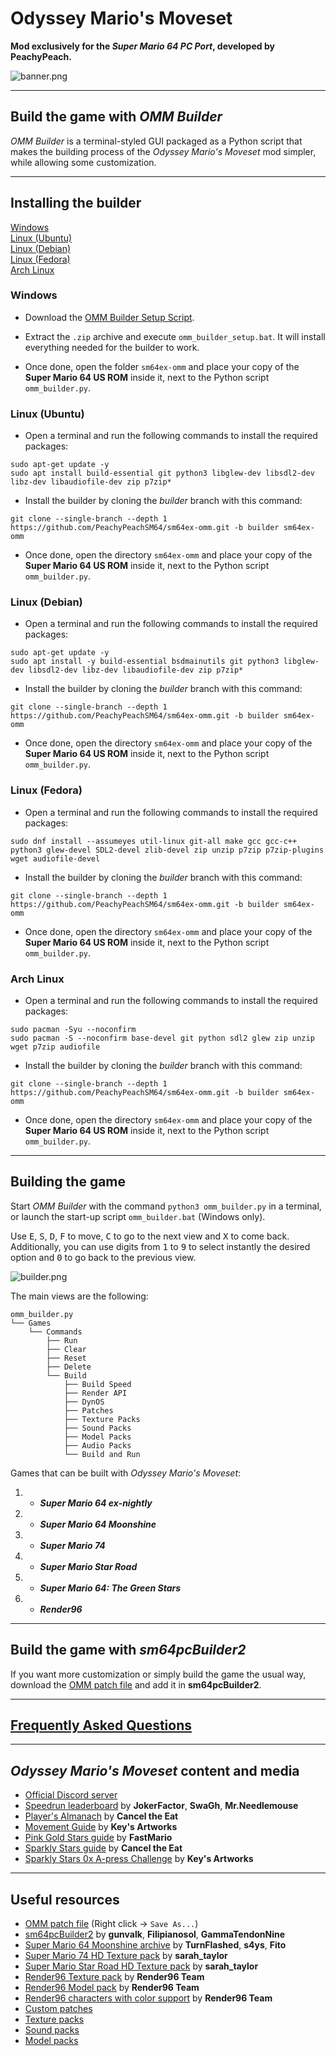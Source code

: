 # Odyssey Mario's Moveset
**Mod exclusively for the *Super Mario 64 PC Port*, developed by PeachyPeach.**

![banner.png](img/banner.png)

-----

## Build the game with *OMM Builder*

*OMM Builder* is a terminal-styled GUI packaged as a Python script that makes the building process of the *Odyssey Mario's Moveset* mod simpler, while allowing some customization.

---

## Installing the builder

[Windows](https://github.com/PeachyPeachSM64/sm64ex-omm?tab=readme-ov-file#windows)<br>
[Linux (Ubuntu)](https://github.com/PeachyPeachSM64/sm64ex-omm?tab=readme-ov-file#linux-ubuntu)<br>
[Linux (Debian)](https://github.com/PeachyPeachSM64/sm64ex-omm?tab=readme-ov-file#linux-debian)<br>
[Linux (Fedora)](https://github.com/PeachyPeachSM64/sm64ex-omm?tab=readme-ov-file#linux-fedora)<br>
[Arch Linux](https://github.com/PeachyPeachSM64/sm64ex-omm?tab=readme-ov-file#arch-linux)

### Windows

- Download the [OMM Builder Setup Script](https://github.com/PeachyPeachSM64/sm64ex-omm-resources/raw/master/scripts/scripts.zip).

- Extract the `.zip` archive and execute `omm_builder_setup.bat`. It will install everything needed for the builder to work.

- Once done, open the folder `sm64ex-omm` and place your copy of the **Super Mario 64 US ROM** inside it, next to the Python script `omm_builder.py`.

### Linux (Ubuntu)

- Open a terminal and run the following commands to install the required packages:
```
sudo apt-get update -y
sudo apt install build-essential git python3 libglew-dev libsdl2-dev libz-dev libaudiofile-dev zip p7zip*
```

- Install the builder by cloning the *builder* branch with this command:
```
git clone --single-branch --depth 1 https://github.com/PeachyPeachSM64/sm64ex-omm.git -b builder sm64ex-omm
```

- Once done, open the directory `sm64ex-omm` and place your copy of the **Super Mario 64 US ROM** inside it, next to the Python script `omm_builder.py`.

### Linux (Debian)

- Open a terminal and run the following commands to install the required packages:
```
sudo apt-get update -y
sudo apt install -y build-essential bsdmainutils git python3 libglew-dev libsdl2-dev libz-dev libaudiofile-dev zip p7zip*
```

- Install the builder by cloning the *builder* branch with this command:
```
git clone --single-branch --depth 1 https://github.com/PeachyPeachSM64/sm64ex-omm.git -b builder sm64ex-omm
```

- Once done, open the directory `sm64ex-omm` and place your copy of the **Super Mario 64 US ROM** inside it, next to the Python script `omm_builder.py`.

### Linux (Fedora)

- Open a terminal and run the following commands to install the required packages:
```
sudo dnf install --assumeyes util-linux git-all make gcc gcc-c++ python3 glew-devel SDL2-devel zlib-devel zip unzip p7zip p7zip-plugins wget audiofile-devel
```

- Install the builder by cloning the *builder* branch with this command:
```
git clone --single-branch --depth 1 https://github.com/PeachyPeachSM64/sm64ex-omm.git -b builder sm64ex-omm
```

- Once done, open the directory `sm64ex-omm` and place your copy of the **Super Mario 64 US ROM** inside it, next to the Python script `omm_builder.py`.

### Arch Linux

- Open a terminal and run the following commands to install the required packages:
```
sudo pacman -Syu --noconfirm
sudo pacman -S --noconfirm base-devel git python sdl2 glew zip unzip wget p7zip audiofile
```

- Install the builder by cloning the *builder* branch with this command:
```
git clone --single-branch --depth 1 https://github.com/PeachyPeachSM64/sm64ex-omm.git -b builder sm64ex-omm
```

- Once done, open the directory `sm64ex-omm` and place your copy of the **Super Mario 64 US ROM** inside it, next to the Python script `omm_builder.py`.

---

## Building the game

Start *OMM Builder* with the command `python3 omm_builder.py` in a terminal, or launch the start-up script `omm_builder.bat` (Windows only).

Use <kbd>E</kbd>, <kbd>S</kbd>, <kbd>D</kbd>, <kbd>F</kbd> to move, <kbd>C</kbd> to go to the next view and <kbd>X</kbd> to come back.<br>
Additionally, you can use digits from <kbd>1</kbd> to <kbd>9</kbd> to select instantly the desired option and <kbd>0</kbd> to go back to the previous view.

![builder.png](img/builder.png)

The main views are the following:
```
omm_builder.py
└── Games
    └── Commands
        ├── Run
        ├── Clear
        ├── Reset
        ├── Delete
        └── Build
            ├── Build Speed
            ├── Render API
            ├── DynOS
            ├── Patches
            ├── Texture Packs
            ├── Sound Packs
            ├── Model Packs
            ├── Audio Packs
            └── Build and Run
```

Games that can be built with *Odyssey Mario's Moveset*:
1. - ***Super Mario 64 ex-nightly***
2. - ***Super Mario 64 Moonshine***
3. - ***Super Mario 74***
4. - ***Super Mario Star Road***
5. - ***Super Mario 64: The Green Stars***
6. - ***Render96***

---

## Build the game with *sm64pcBuilder2*

If you want more customization or simply build the game the usual way, download the [OMM patch file](https://raw.githubusercontent.com/PeachyPeachSM64/sm64ex-omm/patch/omm.patch) and add it in **sm64pcBuilder2**.

---

## [Frequently Asked Questions](faq.md)

---

## *Odyssey Mario's Moveset* content and media

- [Official Discord server](https://discord.gg/tmqsQhZdhJ)
- [Speedrun leaderboard](https://www.speedrun.com/omm) by **JokerFactor**, **SwaGh**, **Mr.Needlemouse**
- [Player's Almanach](https://docs.google.com/document/d/1IlhCxYGulxrnbvqbSuBMC1JgtBIEwoCcK3l-urVUADk) by **Cancel the Eat**
- [Movement Guide](https://www.youtube.com/watch?v=xVvl9tYUbgA) by **Key's Artworks**
- [Pink Gold Stars guide](https://www.youtube.com/watch?v=sPhx7hDPLKs) by **FastMario**
- [Sparkly Stars guide](https://www.youtube.com/watch?v=xWHKPV-cbqI&list=PLFZ-DGZKGuUo3KuXfGoaP55RYiDXgxE8N) by **Cancel the Eat**
- [Sparkly Stars 0x A-press Challenge](https://www.youtube.com/watch?v=fW23xKMVm9Y) by **Key's Artworks**

---

## Useful resources

- [OMM patch file](https://raw.githubusercontent.com/PeachyPeachSM64/sm64ex-omm/patch/omm.patch) (Right click -> `Save As...`)
- [sm64pcBuilder2](https://sm64pc.info/sm64pcbuilder2/) by **gunvalk**, **Filipianosol**, **GammaTendonNine**
- [Super Mario 64 Moonshine archive](https://www.mediafire.com/file/khy40tbd1rcve2p/MOONSHINE_FINALUPDATE.rar/file) by **TurnFlashed**, **s4ys**, **Fito**
- [Super Mario 74 HD Texture pack](https://github.com/aspieweeb759/Super-Mario-74-HD-Texture-Pack) by **sarah_taylor**
- [Super Mario Star Road HD Texture pack](https://github.com/aspieweeb759/Star-Road-HD) by **sarah_taylor**
- [Render96 Texture pack](https://github.com/pokeheadroom/RENDER96-HD-TEXTURE-PACK) by **Render96 Team**
- [Render96 Model pack](https://github.com/Render96/ModelPack/releases/tag/3.2) by **Render96 Team**
- [Render96 characters with color support](https://github.com/PeachyPeachSM64/sm64ex-omm-resources/tree/master/packs) by **Render96 Team**
- [Custom patches](https://sm64pc.info/downloads/patches/)
- [Texture packs](https://sm64pc.info/downloads/texture_pack/)
- [Sound packs](https://sm64pc.info/downloads/sound_pack/)
- [Model packs](https://sm64pc.info/downloads/model_pack/)
